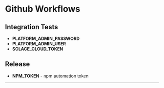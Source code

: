 # Github Workflows

## Integration Tests

* **PLATFORM_ADMIN_PASSWORD**
* **PLATFORM_ADMIN_USER**
* **SOLACE_CLOUD_TOKEN**

## Release

* **NPM_TOKEN** - npm automation token


---
